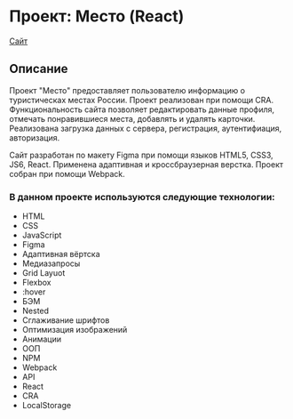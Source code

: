 # Проект: Место (React)
[Сайт](https://parfionalexander.github.io/react-mesto-auth/)

## Описание
Проект "Место" предоставляет пользователю информацию о туристическах местах России. Проект реализован при помощи CRA.
Функциональность сайта позволяет редактировать данные профиля, отмечать понравившиеся места, добавлять и удалять карточки.
Реализована загрузка данных с сервера, регистрация, аутентифиация, авторизация.

Сайт разработан по макету Figma при помощи языков HTML5, CSS3, JS6, React. Применена адаптивная и кроссбраузерная верстка. Проект собран при помощи Webpack. 

### В данном проекте используются следующие технологии:
- HTML
- CSS
- JavaScript
- Figma
- Адаптивная вёртска
- Медиазапросы
- Grid Layuot
- Flexbox
- :hover
- БЭМ
- Nested
- Сглаживание шрифтов
- Оптимизация изображений
- Анимации
- ООП
- NPM
- Webpack
- API
- React
- CRA
- LocalStorage
